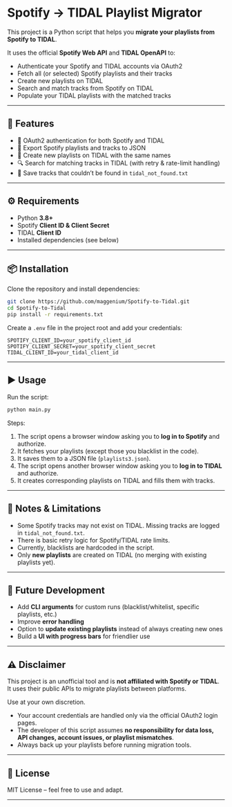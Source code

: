 # Spotify → TIDAL Playlist Migrator

This project is a Python script that helps you **migrate your playlists from Spotify to TIDAL**.

It uses the official **Spotify Web API** and **TIDAL OpenAPI** to:

* Authenticate your Spotify and TIDAL accounts via OAuth2
* Fetch all (or selected) Spotify playlists and their tracks
* Create new playlists on TIDAL
* Search and match tracks from Spotify on TIDAL
* Populate your TIDAL playlists with the matched tracks

---

## 🚀 Features

* 🔑 OAuth2 authentication for both Spotify and TIDAL
* 📂 Export Spotify playlists and tracks to JSON
* 🎵 Create new playlists on TIDAL with the same names
* 🔍 Search for matching tracks in TIDAL (with retry & rate-limit handling)
* 📝 Save tracks that couldn’t be found in `tidal_not_found.txt`

---

## ⚙️ Requirements

* Python **3.8+**
* Spotify **Client ID & Client Secret**
* TIDAL **Client ID**
* Installed dependencies (see below)

---

## 📦 Installation

Clone the repository and install dependencies:

```bash
git clone https://github.com/maggenium/Spotify-to-Tidal.git
cd Spotify-to-Tidal
pip install -r requirements.txt
```

Create a `.env` file in the project root and add your credentials:

```
SPOTIFY_CLIENT_ID=your_spotify_client_id
SPOTIFY_CLIENT_SECRET=your_spotify_client_secret
TIDAL_CLIENT_ID=your_tidal_client_id
```

---

## ▶️ Usage

Run the script:

```bash
python main.py
```

Steps:

1. The script opens a browser window asking you to **log in to Spotify** and authorize.
2. It fetches your playlists (except those you blacklist in the code).
3. It saves them to a JSON file (`playlists3.json`).
4. The script opens another browser window asking you to **log in to TIDAL** and authorize.
5. It creates corresponding playlists on TIDAL and fills them with tracks.

---

## 📝 Notes & Limitations

* Some Spotify tracks may not exist on TIDAL. Missing tracks are logged in `tidal_not_found.txt`.
* There is basic retry logic for Spotify/TIDAL rate limits.
* Currently, blacklists are hardcoded in the script.
* Only **new playlists** are created on TIDAL (no merging with existing playlists yet).

---

## 🔮 Future Development

* Add **CLI arguments** for custom runs (blacklist/whitelist, specific playlists, etc.)
* Improve **error handling**
* Option to **update existing playlists** instead of always creating new ones
* Build a **UI with progress bars** for friendlier use

---

## ⚠️ Disclaimer

This project is an unofficial tool and is **not affiliated with Spotify or TIDAL**.
It uses their public APIs to migrate playlists between platforms.

Use at your own discretion.

* Your account credentials are handled only via the official OAuth2 login pages.
* The developer of this script assumes **no responsibility for data loss, API changes, account issues, or playlist mismatches**.
* Always back up your playlists before running migration tools.

---

## 📜 License

MIT License – feel free to use and adapt.

---



